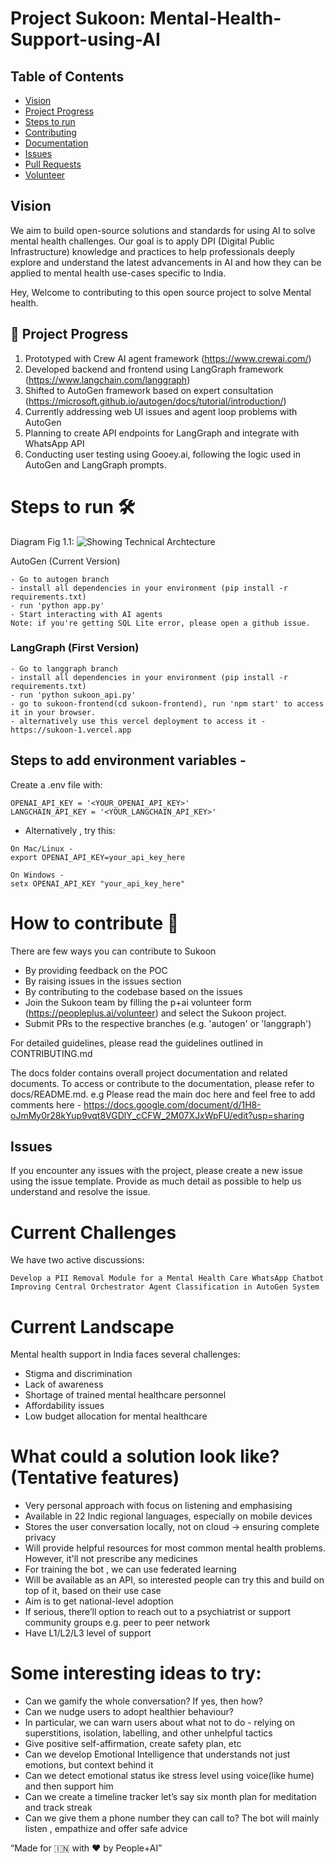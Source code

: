# Project Sukoon: Mental-Health-Support-using-AI

## Table of Contents

- [Vision](#Vision)
- [Project Progress](#Project-Progress)
- [Steps to run](#Steps-to-run)
- [Contributing](#How-to-contribute)
- [Documentation](#documentation)
- [Issues](#issues)
- [Pull Requests](#pull-requests)
- [Volunteer](#volunteer)

## Vision
We aim to build open-source solutions and standards for using AI to solve mental health challenges. Our goal is to apply DPI (Digital Public Infrastructure) knowledge and practices to help professionals deeply explore and understand the latest advancements in AI and how they can be applied to mental health use-cases specific to India.

Hey, Welcome to contributing to this open source project to solve Mental health.

## 🚀 Project Progress

1. Prototyped with Crew AI agent framework (https://www.crewai.com/)
2. Developed backend and frontend using LangGraph framework (https://www.langchain.com/langgraph)
3. Shifted to AutoGen framework based on expert consultation (https://microsoft.github.io/autogen/docs/tutorial/introduction/)
4. Currently addressing web UI issues and agent loop problems with AutoGen
5. Planning to create API endpoints for LangGraph and integrate with WhatsApp API
6. Conducting user testing using Gooey.ai, following the logic used in AutoGen and LangGraph prompts.

# Steps to run 🛠️

Diagram Fig 1.1: ![Showing Technical Archtecture](https://drive.google.com/file/d/17DZhYkjvloPOsqfnIxC3llZ4zvh5-pEf/view?usp=sharing)

AutoGen (Current Version)
```
- Go to autogen branch
- install all dependencies in your environment (pip install -r requirements.txt)
- run 'python app.py' 
- Start interacting with AI agents
Note: if you're getting SQL Lite error, please open a github issue.
```

### LangGraph (First Version)
```
- Go to langgraph branch
- install all dependencies in your environment (pip install -r requirements.txt)
- run 'python sukoon_api.py' 
- go to sukoon-frontend(cd sukoon-frontend), run 'npm start' to access it in your browser.
- alternatively use this vercel deployment to access it - https://sukoon-1.vercel.app
```

## Steps to add environment variables - 
Create a .env file with:
```
OPENAI_API_KEY = '<YOUR_OPENAI_API_KEY>' 
LANGCHAIN_API_KEY = '<YOUR_LANGCHAIN_API_KEY>'
```
- Alternatively , try this:
```
On Mac/Linux -
export OPENAI_API_KEY=your_api_key_here

On Windows -
setx OPENAI_API_KEY "your_api_key_here"
```

# How to contribute 🤝
There are few ways you can contribute to Sukoon

- By providing feedback on the POC
- By raising issues in the issues section
- By contributing to the codebase based on the issues
- Join the Sukoon team by filling the p+ai volunteer form (https://peopleplus.ai/volunteer) and select the Sukoon project.
- Submit PRs to the respective branches (e.g. 'autogen' or 'langgraph')

For detailed guidelines, please read the guidelines outlined in CONTRIBUTING.md

The docs folder contains overall project documentation and related documents. To access or contribute to the documentation, please refer to docs/README.md.
e.g Please read the main doc here and feel free to add comments here - https://docs.google.com/document/d/1H8-oJmMy0r28kYup9vqt8VGDlY_cCFW_2M07XJxWpFU/edit?usp=sharing 

## Issues

If you encounter any issues with the project, please create a new issue using the issue template. Provide as much detail as possible to help us understand and resolve the issue.

# Current Challenges
We have two active discussions:
```
Develop a PII Removal Module for a Mental Health Care WhatsApp Chatbot
Improving Central Orchestrator Agent Classification in AutoGen System
```

# Current Landscape
Mental health support in India faces several challenges:

* Stigma and discrimination
* Lack of awareness
* Shortage of trained mental healthcare personnel
* Affordability issues
* Low budget allocation for mental healthcare

# What could a solution look like? (Tentative features) 
* Very personal approach with focus on listening and emphasising
* Available in 22 Indic regional languages, especially on mobile devices
* Stores the user conversation locally, not on cloud -> ensuring complete privacy
* Will provide helpful resources for most common mental health problems. However, it'll not prescribe any medicines
* For training the bot , we can use federated learning
* Will be available as an API, so interested people can try this and build on top of it, based on their use case
* Aim is to get national-level adoption
* If serious, there’ll option to reach out to a psychiatrist or support community groups e.g. peer to peer network
* Have L1/L2/L3 level of support 

# Some interesting ideas to try: 
* Can we gamify the whole conversation? If yes, then how? 
* Can we nudge users to adopt healthier behaviour? 
* In particular, we can warn users about what not to do - relying on superstitions, isolation, labelling, and other unhelpful tactics
* Give positive self-affirmation, create safety plan, etc
* Can we develop Emotional Intelligence that understands not just emotions, but context behind it
* Can we detect emotional status ike stress level using voice(like hume) and then support him
* Can we create a timeline tracker let’s say six month plan for meditation and track streak
* Can we give them a phone number they can call to? The bot will mainly listen , empathize and offer safe advice

“Made for 🇮🇳 with ❤️ by People+AI”
